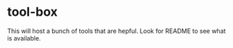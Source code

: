 tool-box
========

This will host a bunch of tools that are hepful. Look for README to see what is available.
